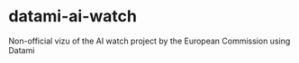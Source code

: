 # datami-ai-watch
Non-official vizu of the AI watch project by the European Commission using Datami
